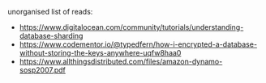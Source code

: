 unorganised list of reads:
- https://www.digitalocean.com/community/tutorials/understanding-database-sharding
- https://www.codementor.io/@typedfern/how-i-encrypted-a-database-without-storing-the-keys-anywhere-uqfw8haa0
- https://www.allthingsdistributed.com/files/amazon-dynamo-sosp2007.pdf